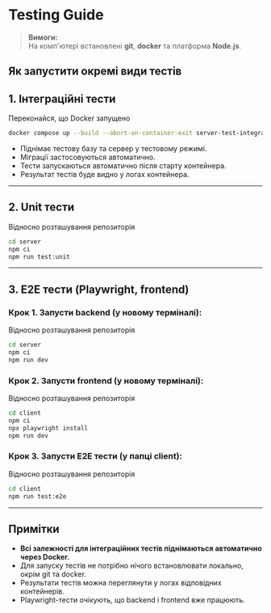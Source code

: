 # Testing Guide

> **Вимоги:**  
> На комп'ютері встановлені **git**, **docker** та платформа **Node.js**.

## Як запустити окремі види тестів

## 1. Інтеграційні тести

Переконайся, що Docker запущено
```sh
docker compose up --build --abort-on-container-exit server-test-integration db
```

- Піднімає тестову базу та сервер у тестовому режимі.
- Міграції застосовуються автоматично.
- Тести запускаються автоматично після старту контейнера.
- Результат тестів буде видно у логах контейнера.

---

## 2. Unit тести

Відносно розташування репозиторія
```sh
cd server
npm ci
npm run test:unit
```

---

## 3. E2E тести (Playwright, frontend)

### Крок 1. Запусти backend (у новому терміналі):
Відносно розташування репозиторія
```sh
cd server
npm ci
npm run dev
```

### Крок 2. Запусти frontend (у новому терміналі):
Відносно розташування репозиторія
```sh
cd client
npm ci
npx playwright install
npm run dev
```

### Крок 3. Запусти E2E тести (у папці client):
Відносно розташування репозиторія
```sh
cd client
npm run test:e2e
```
---

## Примітки

- **Всі залежності для інтеграційних тестів піднімаються автоматично через Docker.**
- Для запуску тестів не потрібно нічого встановлювати локально, окрім git та docker.
- Результати тестів можна переглянути у логах відповідних контейнерів.
- Playwright-тести очікують, що backend і frontend вже працюють.